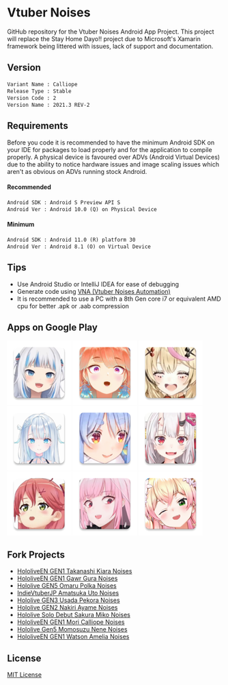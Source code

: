 # Vtuber Noises
GitHub repository for the Vtuber Noises Android App Project. This project will replace the Stay Home Dayo!! project due to Microsoft's Xamarin framework being littered with issues, lack of support and documentation. 

## Version  
~~~
Variant Name : Calliope
Release Type : Stable
Version Code : 2
Version Name : 2021.3 REV-2
~~~

## Requirements
Before you code it is recommended to have the minimum Android SDK on your IDE for packages to load properly and for the application to compile properly. A physical device is favoured over ADVs (Android Virtual Devices) due to the ability to notice hardware issues and image scaling issues which aren't as obvious on ADVs running stock Android.

#### Recommended
~~~
Android SDK : Android S Preview API S
Android Ver : Android 10.0 (Q) on Physical Device
~~~
#### Minimum
~~~
Android SDK : Android 11.0 (R) platform 30
Android Ver : Android 8.1 (O) on Virtual Device
~~~

## Tips
* Use Android Studio or IntelliJ IDEA for ease of debugging
* Generate code using <a href="https://github.com/YuzuMin/VtuberNoisesAutomation/releases/download/1/VNA.zip">VNA (Vtuber Noises Automation)</a>
* It is recommended to use a PC with a 8th Gen core i7 or equivalent AMD cpu for better .apk or .aab compression

## Apps on Google Play
[<img src="Assets/gura.png"
alt="Gura Noises"
height="150">](https://play.google.com/store/apps/details?id=com.yuzumin.guranoises)
[<img src="Assets/kiara.png"
alt="Kiara Noises"
height="150">](https://play.google.com/store/apps/details?id=com.yuzumin.kiaranoise)
[<img src="Assets/polka.png"
alt="Polka Noises"
height="150">](https://play.google.com/store/apps/details?id=com.yuzumin.polkanoises)
[<img src="Assets/uto.png"
alt="Uto Noises"
height="150">](https://play.google.com/store/apps/details?id=com.yuzumin.utonoises)
[<img src="Assets/pekora.png"
alt="Pekora Noises"
height="150">](https://play.google.com/store/apps/details?id=com.yuzumin.pekoranoises)
[<img src="Assets/ayame.png"
alt="Ayame Noises"
height="150">](https://play.google.com/store/apps/details?id=com.yuzumin.ayamenoises)
[<img src="Assets/miko.png"
alt="Miko Noises"
height="150">](https://play.google.com/store/apps/details?id=com.yuzumin.mikonoises)
[<img src="Assets/calliope.png"
alt="Calliope Noises"
height="150">](https://play.google.com/store/apps/details?id=com.yuzumin.calliopenoises)
[<img src="Assets/nene.png"
alt="Nene Noises"
height="150">](https://play.google.com/store/apps/details?id=com.yuzumin.nenenoises)

## Fork Projects
* <a href="https://github.com/YuzuMin/HololiveEN-GEN1-Takanashi-Kiara-Noises">HololiveEN GEN1 Takanashi Kiara Noises</a>
* <a href="https://github.com/YuzuMin/HololiveEN-GEN1-Gawr-Gura-Noises">HololiveEN GEN1 Gawr Gura Noises</a>
* <a href="https://github.com/YuzuMin/Hololive-GEN5-Omaru-Polka-Noises">Hololive GEN5 Omaru Polka Noises</a>
* <a href="https://github.com/YuzuMin/IndieVtuberJP-Amatsuka-Uto-Noises">IndieVtuberJP Amatsuka Uto Noises</a>
* <a href="https://github.com/YuzuMin/Hololive-GEN3-Usada-Pekora-Noises">Hololive GEN3 Usada Pekora Noises</a>
* <a href="https://github.com/YuzuMin/Hololive-GEN2-Nakiri-Ayame">Hololive GEN2 Nakiri Ayame Noises</a>
* <a href="https://github.com/YuzuMin/Hololive-Solo-Debut-Sakura-Miko-Noises">Hololive Solo Debut Sakura Miko Noises</a>
* <a href="https://github.com/YuzuMin/HololiveEN-GEN1-Mori-Calliope-Noises-">HololiveEN GEN1 Mori Calliope Noises</a>
* <a href="https://github.com/YuzuMin/Hololive-Gen5-Momosuzu-Nene-Noises">Hololive Gen5 Momosuzu Nene Noises</a>
* <a href="https://github.com/YuzuMin/HololiveEN-GEN1-Watson-Amelia-Noises">HololiveEN GEN1 Watson Amelia Noises</a>

## License  
<a href="LICENSE">MIT License</a>
